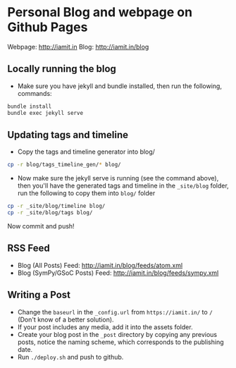 # Personal Blog and webpage on Github Pages

Webpage: http://iamit.in
Blog: http://iamit.in/blog

## Locally running the blog

* Make sure you have jekyll and bundle installed, then run the following, commands:

```bash
bundle install
bundle exec jekyll serve
```

## Updating tags and timeline

* Copy the tags and timeline generator into blog/

```bash
cp -r blog/tags_timeline_gen/* blog/
```

* Now make sure the jekyll serve is running (see the command above), then you'll have
the generated tags and timeline in the `_site/blog` folder, run the following to copy
them into `blog/` folder

```bash
cp -r _site/blog/timeline blog/
cp -r _site/blog/tags blog/
```

Now commit and push!

## RSS Feed

* Blog (All Posts) Feed: http://iamit.in/blog/feeds/atom.xml
* Blog (SymPy/GSoC Posts) Feed: http://iamit.in/blog/feeds/sympy.xml

## Writing a Post

* Change the `baseurl` in the `_config.url` from `https://iamit.in/` to `/` (Don't know of a better solution).
* If your post includes any media, add it into the assets folder.
* Create your blog post in the `_post` directory by copying any previous posts, notice the naming scheme, which corresponds to the publishing date.
* Run `./deploy.sh` and push to github.
